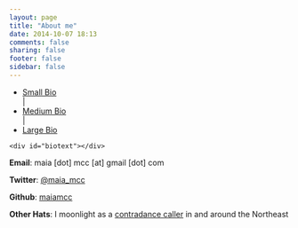 ```yaml
---
layout: page
title: "About me"
date: 2014-10-07 18:13
comments: false
sharing: false
footer: false
sidebar: false
---
```

<script type="text/javascript">
    window.bios = {
        small: "<p>Maia lives in NYC and makes things on computers and on the internet (generally in Go, Javascript, or Python). When she’s not making things on computers, she’s usually singing, dancing, or eating good food.</p>",
        med: "<p>Maia is currently a backend software engineer at <a href='//www.shopspring.com/'>Spring</a>, a mobile shopping app based in New York City. Before that, she was an intern with GNOME via <a href='//www.gnome.org/outreachy/'>Outreachy</a> (formerly OPW), working on <a href='//wiki.gnome.org/Apps/Music'>GNOME Music</a>. Born and raised in NYC, Maia graduated from Williams College in 2014 with a B.A. in music. From there, she went to the <a href='//www.recurse.com/'>Recurse Center</a> in NYC, a 3-month self-directed programmers’ retreat. At the Recurse Center, she taught herself Python and pursued a handful of personal projects. These days, she primarily works in Go, Javascript, and Python. Within programming but outside of work, she volunteers with <a href='//devprogress.us'>DevProgress</a>; outside of programming, her interests include singing, dancing, and good food.</p>",
        large: "<p>Maia first started programming in an Intro CS class her senior year at Williams College, and got really excited about programming later that year, when she participated in the Williams College Game Jam (for which she made <a href='/projects/gravity/play.html'>Gravity</a>). After graduating from Williams in 2014 with a B.A. in music, she went to the <a href='//www.recurse.com/'>Recurse Center</a>, a 3-month self-directed programmers’ retreat in New York City. There she taught herself Python and hacked on various things. After her stint at the Recurse Center, Maia interned for GNOME via <a href='//www.gnome.org/outreachy/'>Outreachy</a> (formerly OPW), working on <a href='//wiki.gnome.org/Apps/Music'>GNOME Music</a>, and she's settled down for the time being as a software engineer at <a href='//www.shopspring.com/'>Spring</a>, a mobile shopping app based in NYC. She directs her extra programming energies towards <a href='//devprogress.us'>DevProgress</a> and pairing with friends to keep in shape. When not programming, Maia can usually be found singing, conducting, composing, dancing, cooking, or eating. She was born and raised in New York City, where she is currently based.</p>",
    };
</script>

<script type="text/javascript" language="javascript" class="init">
  $(document).ready(function() {
    processURLHash()
  } );

  window.onhashchange = function() {
    processURLHash()
  };

  function processURLHash(){
    curHash = location.hash.slice(1);
    if (curHash == ""){
      loadBio("med")
    }
    else {
      loadBio(curHash)
    }
  }

  function loadBio(bioName){
    $('#biotext').html("") // clear
    $('#biotext').html(window.bios[bioName]) // populate
    selectOne(bioName) // highlight link as selected
  }

  function selectOne(bioName){
    $('ul li').removeClass("selected") // de-select all
    $('#'+bioName).toggleClass("selected") // select given bio
  }

</script>

<div id="biocontainer">
    <ul>
        <li id="small">
          <a href="#small" onclick="loadBio(this.hash.slice(1))">Small Bio</a>
        </li>
        <div class="spacer">
          |
        </div>
        <li id="med">
          <a href="#med" onclick="loadBio(this.hash.slice(1))">Medium Bio</a>
        </li>
        <div class="spacer">
          |
        </div>
        <li id="large">
          <a href="#large" onclick="loadBio(this.hash.slice(1))">Large Bio</a>
        </li>
    </ul>

    <div id="biotext"></div>
</div>

<div class="singlespaced">
  <p><strong>Email</strong>: maia [dot] mcc [at] gmail [dot] com</p>
  <p><strong>Twitter</strong>: <a href="//twitter.com/maia_mcc">@maia_mcc</a></p>
  <p><strong>Github</strong>: <a href="//github.com/maiamcc/">maiamcc</a></p>
  <p><strong>Other Hats</strong>: I moonlight as a <a href="//contra.maiamccormick.com">contradance caller</a> in and around the Northeast</p>
</div>

